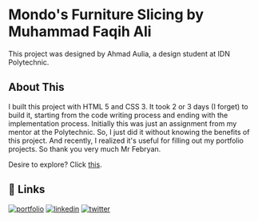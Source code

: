 
# Mondo's Furniture Slicing by Muhammad Faqih Ali

This project was designed by Ahmad Aulia, a design student at IDN Polytechnic.


## About This
I built this project with HTML 5 and CSS 3. It took 2 or 3 days (I forget) to build it, starting from the code writing process and ending with the implementation process. Initially this was just an assignment from my mentor at the Polytechnic. So, I just did it without knowing the benefits of this project. And recently, I realized it's useful for filling out my portfolio projects. So thank you very much Mr Febryan.

Desire to explore? Click [this](https://bakwanj4gung.github.io/mondos-furniture/).


## 🔗 Links
[![portfolio](https://img.shields.io/badge/my_portfolio-000?style=for-the-badge&logo=ko-fi&logoColor=white)](https://github.com/bakwanj4gung)
[![linkedin](https://img.shields.io/badge/linkedin-0A66C2?style=for-the-badge&logo=linkedin&logoColor=white)](www.linkedin.com/in/mfaqihali)
[![twitter](https://img.shields.io/badge/twitter-1DA1F2?style=for-the-badge&logo=twitter&logoColor=white)](https://twitter.com/mfaqih_ali)
